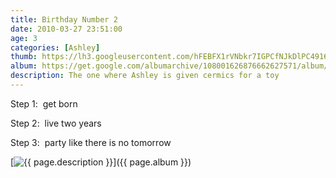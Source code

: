 ```yaml
---
title: Birthday Number 2
date: 2010-03-27 23:51:00
age: 3
categories: [Ashley]
thumb: https://lh3.googleusercontent.com/hFEBFX1rVNbkr7IGPCfNJkDlPC4916ikWNUK_J1ONX0vbGtq_2nlBPkn18ZdkEsOehBpt1oN5Exnw9g-kSM=w293-h220
album: https://get.google.com/albumarchive/108001626876662627571/album/AF1QipOKONPW1tSr0_nD8S5CR0ayvIVM2hxl2L55Uv6e?authKey=CO6mgpvxv5etZQ
description: The one where Ashley is given cermics for a toy
---
```

Step 1:  get born

Step 2:  live two years

Step 3:  party like there is no tomorrow

[<img src="{{ page.thumb }}" alt="{{ page.description }}" class="wyseguys-album"/>]({{ page.album }})